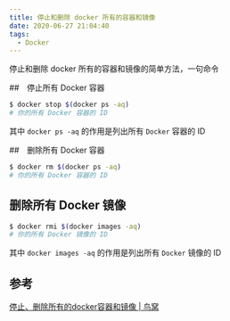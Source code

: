 ```yaml
---
title: 停止和删除 docker 所有的容器和镜像
date: 2020-06-27 21:04:40
tags:
  - Docker
---
```


停止和删除 docker 所有的容器和镜像的简单方法，一句命令

##　停止所有 Docker 容器

```bash
$ docker stop $(docker ps -aq)
# 你的所有 Docker 容器的 ID
```

其中 `docker ps -aq` 的作用是列出所有 `Docker` 容器的 ID

##　删除所有 Docker 容器

```bash
$ docker rm $(docker ps -aq)
# 你的所有 Docker 容器的 ID
```

## 删除所有 Docker 镜像

```bash
$ docker rmi $(docker images -aq)
# 你的所有 Docker 镜像的 ID
```

其中 `docker images -aq` 的作用是列出所有 `Docker` 镜像的 ID

## 参考

[停止、删除所有的docker容器和镜像 | 鸟窝](https://colobu.com/2018/05/15/Stop-and-remove-all-docker-containers-and-images/)
